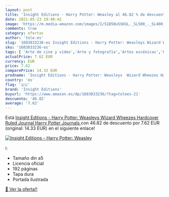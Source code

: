 ```yaml
---
layout: post
title: 'Insight Editions - Harry Potter: Weasley al 46.82 % de descuento'
date: 2021-05-23 19:40:42
image: 'https://m.media-amazon.com/images/I/51D50uSSH1L._SL500_._SL400_.jpg'
comments: true
category: ofertas
author: 'tole.es'
slug: '1683833236-es Insight Editions - Harry Potter: Weasleys Wizard Wheezes...'
sku: '1683833236-es'
tags: [ 'Arte de cine y vídeo','Arte y fotografía','Artes escénicas','Cine de género','Cuadernos de laboratorio','Cuadernos, blocs de notas y diarios','Fotografía y vídeo','Hogar, manualidades y estilos de vida','Juegos y adivinanzas','Libros','Oficina y papelería','Películas','Películas de acción y aventuras','Películas de fantasía y ciencia ficción','Productos de papel para oficina','insight editions', ]
actualPrice: 7.62 EUR
currency: EUR
price: 7.62
comparePrice: 14.33 EUR
prodname: 'Insight Editions - Harry Potter: Weasleys  Wizard Wheezes Hardcover Ruled Journal  Harry Potter Journals '
country: 'es'
flag: '🇪🇸'
brand: 'Insight Editions'
buyurl: 'https://www.amazon.es/dp/1683833236/?tag=tolees-21'
descuento: '46.82'
average: '7.62'
---
```


Está [Insight Editions - Harry Potter: Weasleys  Wizard Wheezes Hardcover Ruled Journal  Harry Potter Journals ](https://www.amazon.es/dp/1683833236/?tag=tolees-21) con 46.82 de descuento por 7.62 EUR (original: 14.33 EUR) en el siguiente enlace!

[![Insight Editions - Harry Potter: Weasley](https://m.media-amazon.com/images/I/51D50uSSH1L._SL500_._SL400_.jpg)](https://www.amazon.es/dp/1683833236/?tag=tolees-21)

ℹ️:

- Tamaño din a5
- Licencia oficial
- 192 páginas
- Tapa dura
- Portada ilustrada

[🛒 Ver la oferta!!](https://www.amazon.es/dp/1683833236/?tag=tolees-21)
